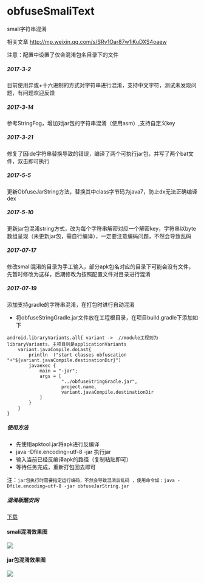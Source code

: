 # obfuseSmaliText
smali字符串混淆

相关文章 http://mp.weixin.qq.com/s/SRv1Oar87w1iKuDXS4oaew

注意：配置中设置了仅会混淆包名目录下的文件

##### 2017-3-2
目前使用异或+十六进制的方式对字符串进行混淆，支持中文字符，测试未发现问题，有问题欢迎反馈

##### 2017-3-14
参考StringFog，增加对jar包的字符串混淆（使用asm）,支持自定义key

##### 2017-3-21
修复了因ide字符串替换导致的错误，编译了两个可执行jar包，并写了两个bat文件，双击即可执行

##### 2017-5-5
更新ObfuseJarString方法，替换其中class字节码为java7，防止dx无法正确编译dex

##### 2017-5-10
更新jar包混淆string方式，改为每个字符串解密对应一个解密key，字符串以byte数组呈现（未更新jar包，需自行编译），一定要注意编码问题，不然会导致乱码

##### 2017-07-17
修改smali混淆的目录为手工输入，部分apk包名对应的目录下可能会没有文件，先暂时修改为这样，后期修改为按照配置文件对目录进行混淆

##### 2017-07-19
添加支持gradle的字符串混淆，在打包时进行自动混淆

* 将obfuseStringGradle.jar文件放在工程根目录，在项目build.gradle下添加如下
```
android.libraryVariants.all{ variant ->  //module工程则为libraryVariants，主项目则是applicationVariants
    variant.javaCompile.doLast{
        println  ("start classes obfuscation "+"${variant.javaCompile.destinationDir}")
        javaexec {
            main = "-jar";
            args = [
                    "../obfuseStringGradle.jar",
                    project.name,
                    variant.javaCompile.destinationDir
            ]
        }
    }
}
```



##### 使用方法
* 先使用apktool.jar将apk进行反编译
* java -Dfile.encoding=utf-8 -jar 执行jar
* 输入当前已经反编译apk的路径（复制粘贴即可）
* 等待任务完成，重新打包回去即可

注：`jar包执行时需要指定运行编码，不然会导致混淆后乱码 ，使用命令如：java -Dfile.encoding=utf-8 -jar obfuseJarString.jar`
 
##### 混淆版酷安网
[下载](https://qtfreet.cn/com.coolapk.market_7_Mod.apk)

#### smali混淆效果图
![](http://p1.bpimg.com/567571/90927a8fd19786b1.png)

#### jar包混淆效果图
![](http://i4.buimg.com/588926/d9b230241ef448ea.png)
